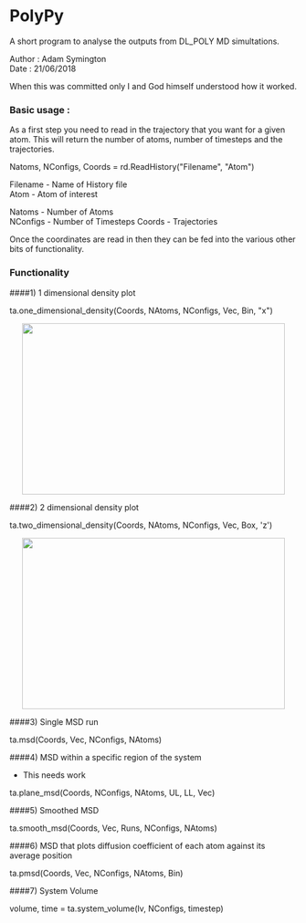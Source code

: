# PolyPy 

A short program to analyse the outputs from DL_POLY MD simultations.

Author : Adam Symington   
Date   : 21/06/2018  


When this was committed only I and God himself understood how it worked. 


### Basic usage :

As a first step you need to read in the trajectory that you want for a given atom. This will 
return the number of atoms, number of timesteps and the trajectories. 

Natoms, NConfigs, Coords = rd.ReadHistory("Filename", "Atom")  
  
Filename - Name of History file  
Atom - Atom of interest  

Natoms - Number of Atoms  
NConfigs - Number of Timesteps
Coords - Trajectories  

Once the coordinates are read in then they can be fed into the various other bits of functionality.  

### Functionality

####1) 1 dimensional density plot  

ta.one_dimensional_density(Coords, NAtoms, NConfigs, Vec, Bin, "x")

<p align="center">
  <img width="460" height="300" src="https://github.com/symmy596/PolyPy/blob/master/Plots/1D-Density.png">
</p>

####2) 2 dimensional density plot

ta.two_dimensional_density(Coords, NAtoms, NConfigs, Vec, Box, 'z')

<p align="center">
  <img width="460" height="300" src="https://github.com/symmy596/PolyPy/blob/master/Plots/2D-Density.png">
</p>


####3) Single MSD run

ta.msd(Coords, Vec, NConfigs, NAtoms)


####4) MSD within a specific region of the system
- This needs work

ta.plane_msd(Coords, NConfigs, NAtoms, UL, LL, Vec)


####5) Smoothed MSD

ta.smooth_msd(Coords, Vec, Runs, NConfigs, NAtoms)


####6) MSD that plots diffusion coefficient of each atom against its average position 

ta.pmsd(Coords, Vec, NConfigs, NAtoms, Bin)

####7) System Volume

volume, time = ta.system_volume(lv, NConfigs, timestep)


